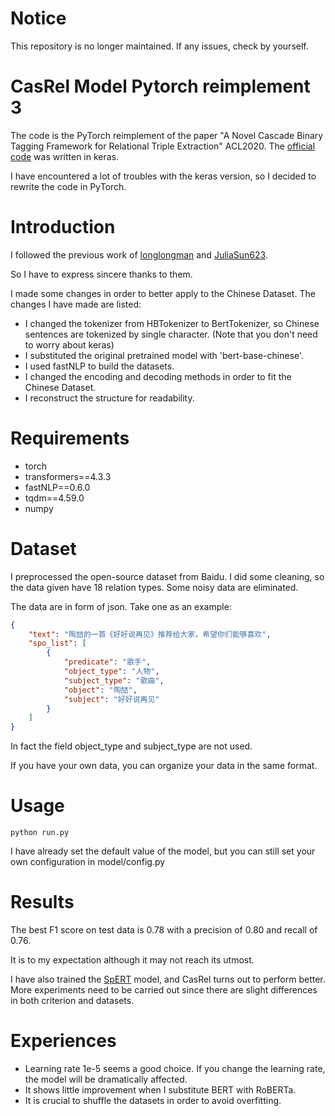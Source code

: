 # Notice
This repository is no longer maintained.
If any issues, check by yourself.
# CasRel Model Pytorch reimplement 3
The code is the PyTorch reimplement of the paper "A Novel Cascade Binary Tagging Framework for Relational Triple Extraction" ACL2020. 
The [official code](https://github.com/weizhepei/CasRel) was written in keras. 

I have encountered a lot of troubles with the keras version, so I decided to rewrite the code in PyTorch.
# Introduction
I followed the previous work of [longlongman](https://github.com/longlongman/CasRel-pytorch-reimplement) 
and [JuliaSun623](https://github.com/JuliaSun623/CasRel_fastNLP).

So I have to express sincere thanks to them.

I made some changes in order to better apply to the Chinese Dataset.
The changes I have made are listed:
- I changed the tokenizer from HBTokenizer to BertTokenizer, so Chinese sentences are tokenized by single character.
  (Note that you don't need to worry about keras)
- I substituted the original pretrained model with 'bert-base-chinese'.
- I used fastNLP to build the datasets.
- I changed the encoding and decoding methods in order to fit the Chinese Dataset.
- I reconstruct the structure for readability.
# Requirements
- torch
- transformers==4.3.3
- fastNLP==0.6.0
- tqdm==4.59.0
- numpy
# Dataset
I preprocessed the open-source dataset from Baidu. I did some cleaning, so the data given have 18 relation types. 
Some noisy data are eliminated.

The data are in form of json. Take one as an example:
```json
{
    "text": "陶喆的一首《好好说再见》推荐给大家，希望你们能够喜欢",
    "spo_list": [
        {
            "predicate": "歌手",
            "object_type": "人物",
            "subject_type": "歌曲",
            "object": "陶喆",
            "subject": "好好说再见"
        }
    ]
}
```
In fact the field object_type and subject_type are not used.

If you have your own data, you can organize your data in the same format.
# Usage
```
python run.py
```
I have already set the default value of the model, but you can still set your own configuration in model/config.py
# Results
The best F1 score on test data is 0.78 with a precision of 0.80 and recall of 0.76.

It is to my expectation although it may not reach its utmost.

I have also trained the [SpERT](https://github.com/lavis-nlp/spert) model, 
and CasRel turns out to perform better. 
More experiments need to be carried out since there are slight differences in both criterion and datasets.

# Experiences
- Learning rate 1e-5 seems a good choice. If you change the learning rate, the model will be dramatically affected.
- It shows little improvement when I substitute BERT with RoBERTa.
- It is crucial to shuffle the datasets in order to avoid overfitting. 



